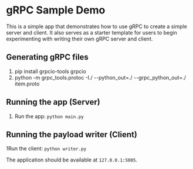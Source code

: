# gRPC Sample Demo
This is a simple app that demonstrates how to use gRPC to create a simple server and client. It also serves as a starter template for users to begin experimenting with writing their own gRPC server and client.

## Generating gRPC files
1. pip install grpcio-tools grpcio
2. python -m grpc_tools.protoc -I./ --python_out=./ --grpc_python_out=./ item.proto

## Running the app (Server)
1. Run the app: `python main.py`

## Running the payload writer (Client)
1Run the client: `python writer.py`

The application should be available at `127.0.0.1:5005`.
